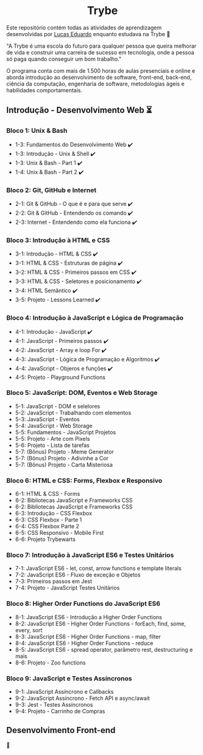 <h1 align="center">Trybe</h1>
<p>Este repositório contém todas as atividades de aprendizagem desenvolvidas por <a href="https://www.linkedin.com/in/lucas-eduardo-m-alves/">Lucas Eduardo</a> enquanto estudava na Trybe 🚀</p>
<p>"A Trybe é uma escola do futuro para qualquer pessoa que queira melhorar de vida e construir uma carreira de sucesso em tecnologia, onde a pessoa só paga quando conseguir um bom trabalho."</p>
<p>O programa conta com mais de 1.500 horas de aulas presenciais e online e aborda introdução ao desenvolvimento de software, front-end, back-end, ciência da computação, engenharia de software, metodologias ágeis e habilidades comportamentais.</p>
<h2>Introdução - Desenvolvimento Web ⏳</h2>
<h3>Bloco 1: Unix & Bash</h3>
<ul>
  <li>1-3: Fundamentos do Desenvolvimento Web ✔️</li>
  <li>1-3: Introdução - Unix & Shell ✔️</li>
  <li>1-3: Unix & Bash - Part 1 ✔️</li>
  <li>1-4: Unix & Bash - Part 2 ✔️</li>
</ul>
<h3>Bloco 2: Git, GitHub e Internet</h3>
<ul>
  <li>2-1: Git & GitHub - O que é e para que serve ✔️</li>
  <li>2-2: Git & GitHub - Entendendo os comando ✔️</li>
  <li>2-3: Internet - Entendendo como ela funciona ✔️</li>
</ul>
<h3>Bloco 3: Introdução à HTML e CSS</h3>
<ul>
  <li>3-1: Introdução - HTML & CSS ✔️</li>
  <li>3-1: HTML & CSS - Estruturas de página ✔️</li>
  <li>3-2: HTML & CSS - Primeiros passos em CSS ✔️</li>
  <li>3-3: HTML & CSS - Seletores e posicionamento ✔️</li>
  <li>3-4: HTML Semântico ✔️</li>
  <li>3-5: Projeto - Lessons Learned ✔️</li>
</ul>
<h3>Bloco 4: Introdução à JavaScript e Lógica de Programação</h3>
<ul>
  <li>4-1: Introdução - JavaScript ✔️</li>
  <li>4-1: JavaScript - Primeiros passos ✔️</li>
  <li>4-2: JavaScript - Array e loop For ✔️</li>
  <li>4-3: JavaScript - Lógica de Programação e Algoritmos ✔️</li>
  <li>4-4: JavaScript - Objeros e funções ✔️</li>
  <li>4-5: Projeto - Playground Functions</li>
</ul>
<h3>Bloco 5: JavaScript: DOM, Eventos e Web Storage</h3>
<ul>
  <li>5-1: JavaScript - DOM e selelores</li>
  <li>5-2: JavaScript - Trabalhando com elementos</li>
  <li>5-3: JavaScript - Eventos</li>
  <li>5-4: JavaScript - Web Storage</li>
  <li>5-5: Fundamentos - JavaScript Projetos</li>
  <li>5-5: Projeto - Arte com Pixels</li>
  <li>5-6: Projeto - Lista de tarefas</li>
  <li>5-7: (Bônus) Projeto - Meme Generator</li>
  <li>5-7: (Bônus) Projeto - Adivinhe a Cor</li>
  <li>5-7: (Bônus) Projeto - Carta Misteriosa</li>
</ul>
<h3>Bloco 6: HTML e CSS: Forms, Flexbox e Responsivo</h3>
<ul>
  <li>6-1: HTML & CSS - Forms</li>
  <li>6-2: Bibliotecas JavaScript e Frameworks CSS</li>
  <li>6-2: Bibliotecas JavaScript e Frameworks CSS</li>
  <li>6-3: Introdução - CSS Flexbox</li>
  <li>6-3: CSS Flexbox - Parte 1</li>
  <li>6-4: CSS Flexbox Parte 2</li>
  <li>6-5: CSS Responsivo - Mobile First</li>
  <li>6-6: Projeto Trybewarts</li>
</ul>
<h3>Bloco 7: Introdução à JavaScript ES6 e Testes Unitários</h3>
<ul>
  <li>7-1: JavaScript ES6 - let, const, arrow functions e template literals</li>
  <li>7-2: JavaScript ES6 - Fluxo de exceção e Objetos</li>
  <li>7-3: Primeiros passos em Jest</li>
  <li>7-4: Projeto - JavaScript Testes Unitários</li>
</ul>
<h3>Bloco 8: Higher Order Functions do JavaScript ES6</h3>
<ul>
  <li>8-1: JavaScript ES6 - Introdução a Higher Order Functions</li>
  <li>8-2: JavaScript ES6 - Higher Order Functions - forEach, find, some, every, sort</li>
  <li>8-3: JavaScript ES6 - Higher Order Functions - map, filter</li>
  <li>8-4: JavaScript ES6 - Higher Order Functions - reduce</li>
  <li>8-5: JavaScript ES6 - spread operator, parâmetro rest, destructuring e mais</li>
  <li>8-6: Projeto - Zoo functions</li>
</ul>
<h3>Bloco 9: JavaScript e Testes Assíncronos</h3>
<ul>
  <li>9-1: JavaScript Assíncrono e Callbacks</li>
  <li>9-2: JavaScript Assíncrono - Fetch API e async/await</li>
  <li>9-3: Jest - Testes Assíncronos</li>
  <li>9-4: Projeto - Carrinho de Compras</li>
</ul>
<h2>Desenvolvimento Front-end</h2> 🚧
